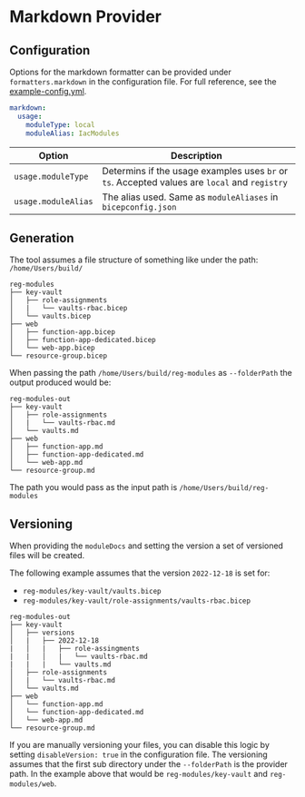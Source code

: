 # Markdown Provider

## Configuration

Options for the markdown formatter can be provided under `formatters.markdown` in the configuration file. For full reference, see the [example-config.yml](../example-config.yml).

```yaml
markdown:
  usage:
    moduleType: local
    moduleAlias: IacModules
```

| Option              | Description                                                                                   |
| ------------------- | --------------------------------------------------------------------------------------------- |
| `usage.moduleType`  | Determins if the usage examples uses `br` or `ts`. Accepted values are `local` and `registry` |
| `usage.moduleAlias` | The alias used. Same as `moduleAliases` in `bicepconfig.json`                                 |

## Generation

The tool assumes a file structure of something like under the path:
`/home/Users/build/`

```
reg-modules
├── key-vault
│   ├── role-assignments
│   |   └── vaults-rbac.bicep
│   └── vaults.bicep
├── web
│   ├── function-app.bicep
│   ├── function-app-dedicated.bicep
│   └── web-app.bicep
└── resource-group.bicep
```

When passing the path `/home/Users/build/reg-modules` as `--folderPath` the output produced would be:

```
reg-modules-out
├── key-vault
│   ├── role-assignments
│   |   └── vaults-rbac.md
│   └── vaults.md
├── web
│   ├── function-app.md
│   ├── function-app-dedicated.md
│   └── web-app.md
└── resource-group.md
```

The path you would pass as the input path is `/home/Users/build/reg-modules`

## Versioning

When providing the `moduleDocs` and setting the version a set of versioned files will be created.

The following example assumes that the version `2022-12-18` is set for:

- `reg-modules/key-vault/vaults.bicep`
- `reg-modules/key-vault/role-assignments/vaults-rbac.bicep`

```
reg-modules-out
├── key-vault
│   ├── versions
│   |   ├── 2022-12-18
|   │   |   ├── role-assingments
|   |   │   |   └── vaults-rbac.md
|   |   |   └── vaults.md
│   ├── role-assignments
│   |   └── vaults-rbac.md
│   └── vaults.md
├── web
│   └── function-app.md
│   └── function-app-dedicated.md
│   └── web-app.md
└── resource-group.md
```

If you are manually versioning your files, you can disable this logic by setting `disableVersion: true` in the configuration file. The versioning assumes that the first sub directory under the `--folderPath` is the provider path. In the example above that would be `reg-modules/key-vault` and `reg-modules/web`.
